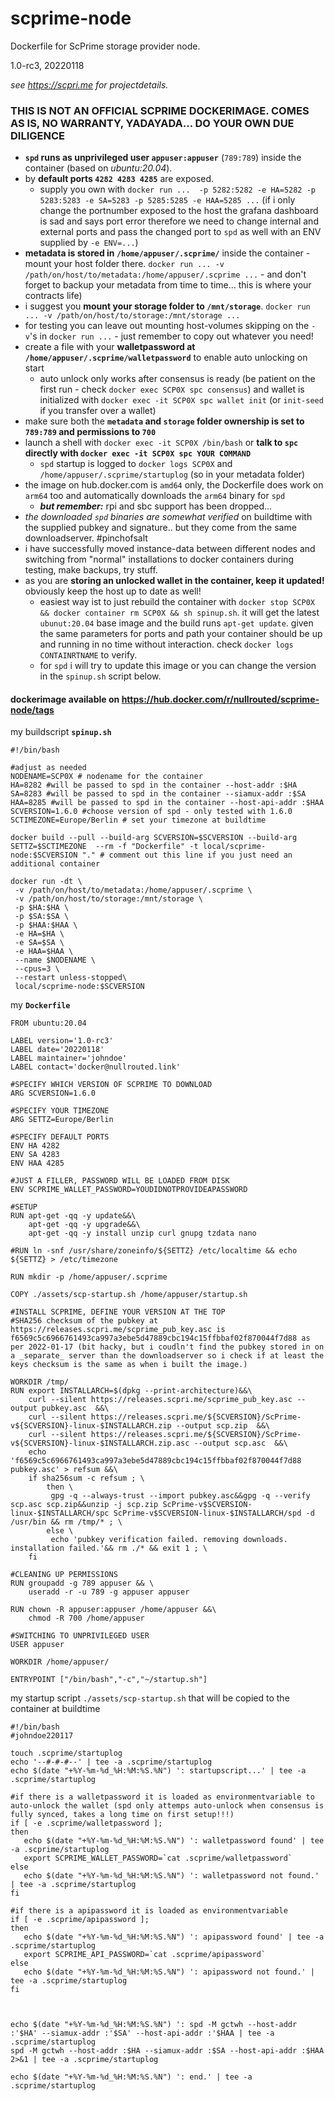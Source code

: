 # scprime-node
Dockerfile for ScPrime storage provider node.

1.0-rc3, 20220118

*see https://scpri.me for projectdetails.*

### THIS IS NOT AN OFFICIAL SCPRIME DOCKERIMAGE. COMES AS IS, NO WARRANTY, YADAYADA... DO YOUR OWN DUE DILIGENCE ###
- **`spd` runs as unprivileged user `appuser:appuser`** (`789:789`) inside the container (based on _ubuntu:20.04_).
- by **default ports `4282 4283 4285`** are exposed.
  - supply you own with `docker run ...  -p 5282:5282 -e HA=5282 -p 5283:5283 -e SA=5283 -p 5285:5285 -e HAA=5285 ...` (if i only change the portnumber exposed to the host the grafana dashboard is sad and says port error therefore we need to change internal and external ports and pass the changed port to `spd` as well with an ENV supplied by `-e ENV=...`)
- **metadata is stored in `/home/appuser/.scprime/`** inside the container - mount your host folder there. `docker run ... -v /path/on/host/to/metadata:/home/appuser/.scprime ...` - and don't forget to backup your metadata from time to time... this is where your contracts life)
- i suggest you **mount your storage folder to `/mnt/storage`**. `docker run ... -v /path/on/host/to/storage:/mnt/storage ...`
- for testing you can leave out mounting host-volumes skipping on the `-v`'s in `docker run ...` - just remember to copy out whatever you need!
- create a file with your **walletpassword at `/home/appuser/.scprime/walletpassword`** to enable auto unlocking on start
  - auto unlock only works after consensus is ready (be patient on the first run - check `docker exec SCP0X spc consensus`) and wallet is initialized with `docker exec -it SCP0X spc wallet init` (or `init-seed` if you transfer over a wallet)
- make sure both the **`metadata` and `storage` folder ownership is set to `789:789` and permissions to `700`**
- launch a shell with `docker exec -it SCP0X /bin/bash` or **talk to `spc` directly with `docker exec -it SCP0X spc YOUR COMMAND`**
  - `spd` startup is logged to `docker logs SCP0X` and `/home/appuser/.scprime/startuplog` (so in your metadata folder)
- the image on hub.docker.com is `amd64` only, the Dockerfile does work on `arm64` too and automatically downloads the `arm64` binary for `spd`
  - ***but remember:*** rpi and sbc support has been dropped... 
- *the downloaded `spd` binaries are somewhat verified* on buildtime with the supplied pubkey and signature.. but they come from the same downloadserver. #pinchofsalt
- i have successfully moved instance-data between different nodes and switching from "normal" installations to docker containers during testing, make backups, try stuff.
- as you are **storing an unlocked wallet in the container, keep it updated!** obviously keep the host up to date as well!
  - easiest way ist to just rebuild the container with `docker stop SCP0X && docker container rm SCP0X && sh spinup.sh`. it will get the latest `ubunut:20.04` base image and the build runs `apt-get update`. given the same parameters for ports and path your container should be up and running in no time without interaction. check `docker logs CONTAINRTNAME` to verify.
  - for `spd` i will try to update this image or you can change the version in the `spinup.sh` script below.



#### dockerimage available on https://hub.docker.com/r/nullrouted/scprime-node/tags

my buildscript **`spinup.sh`**
```
#!/bin/bash

#adjust as needed
NODENAME=SCP0X # nodename for the container
HA=8282 #will be passed to spd in the container --host-addr :$HA
SA=8283 #will be passed to spd in the container --siamux-addr :$SA
HAA=8285 #will be passed to spd in the container --host-api-addr :$HAA
SCVERSION=1.6.0 #choose version of spd - only tested with 1.6.0
SCTIMEZONE=Europe/Berlin # set your timezone at buildtime

docker build --pull --build-arg SCVERSION=$SCVERSION --build-arg SETTZ=$SCTIMEZONE  --rm -f "Dockerfile" -t local/scprime-node:$SCVERSION "." # comment out this line if you just need an additional container

docker run -dt \
 -v /path/on/host/to/metadata:/home/appuser/.scprime \
 -v /path/on/host/to/storage:/mnt/storage \
 -p $HA:$HA \
 -p $SA:$SA \
 -p $HAA:$HAA \
 -e HA=$HA \
 -e SA=$SA \
 -e HAA=$HAA \
 --name $NODENAME \
 --cpus=3 \
 --restart unless-stopped\
 local/scprime-node:$SCVERSION
```

my **`Dockerfile`**
```
FROM ubuntu:20.04

LABEL version='1.0-rc3'
LABEL date='20220118'
LABEL maintainer='johndoe'
LABEL contact='docker@nullrouted.link'

#SPECIFY WHICH VERSION OF SCPRIME TO DOWNLOAD
ARG SCVERSION=1.6.0

#SPECIFY YOUR TIMEZONE
ARG SETTZ=Europe/Berlin

#SPECIFY DEFAULT PORTS
ENV HA 4282
ENV SA 4283
ENV HAA 4285

#JUST A FILLER, PASSWORD WILL BE LOADED FROM DISK
ENV SCPRIME_WALLET_PASSWORD=YOUDIDNOTPROVIDEAPASSWORD

#SETUP
RUN apt-get -qq -y update&&\
    apt-get -qq -y upgrade&&\
    apt-get -qq -y install unzip curl gnupg tzdata nano

#RUN ln -snf /usr/share/zoneinfo/${SETTZ} /etc/localtime && echo ${SETTZ} > /etc/timezone

RUN mkdir -p /home/appuser/.scprime

COPY ./assets/scp-startup.sh /home/appuser/startup.sh

#INSTALL SCPRIME, DEFINE YOUR VERSION AT THE TOP
#SHA256 checksum of the pubkey at https://releases.scpri.me/scprime_pub_key.asc is f6569c5c6966761493ca997a3ebe5d47889cbc194c15ffbbaf02f870044f7d88 as per 2022-01-17 (bit hacky, but i coudln't find the pubkey stored in on a _separate_ server than the downloadserver so i check if at least the keys checksum is the same as when i built the image.)

WORKDIR /tmp/
RUN export INSTALLARCH=$(dpkg --print-architecture)&&\
    curl --silent https://releases.scpri.me/scprime_pub_key.asc --output pubkey.asc  &&\
    curl --silent https://releases.scpri.me/${SCVERSION}/ScPrime-v${SCVERSION}-linux-$INSTALLARCH.zip --output scp.zip  &&\
    curl --silent https://releases.scpri.me/${SCVERSION}/ScPrime-v${SCVERSION}-linux-$INSTALLARCH.zip.asc --output scp.asc  &&\
    echo 'f6569c5c6966761493ca997a3ebe5d47889cbc194c15ffbbaf02f870044f7d88  pubkey.asc' > refsum &&\
    if sha256sum -c refsum ; \
        then \
         gpg -q --always-trust --import pubkey.asc&&gpg -q --verify scp.asc scp.zip&&unzip -j scp.zip ScPrime-v$SCVERSION-linux-$INSTALLARCH/spc ScPrime-v$SCVERSION-linux-$INSTALLARCH/spd -d /usr/bin && rm /tmp/* ; \
        else \
         echo 'pubkey verification failed. removing downloads. installation failed.'&& rm ./* && exit 1 ; \
    fi

#CLEANING UP PERMISSIONS
RUN groupadd -g 789 appuser && \
    useradd -r -u 789 -g appuser appuser

RUN chown -R appuser:appuser /home/appuser &&\
    chmod -R 700 /home/appuser

#SWITCHING TO UNPRIVILEGED USER
USER appuser

WORKDIR /home/appuser/

ENTRYPOINT ["/bin/bash","-c","~/startup.sh"]
```

my startup script `./assets/scp-startup.sh` that will be copied to the container at buildtime
```
#!/bin/bash
#johndoe220117

touch .scprime/startuplog
echo '--#-#-#--' | tee -a .scprime/startuplog
echo $(date "+%Y-%m-%d_%H:%M:%S.%N") ': startupscript...' | tee -a .scprime/startuplog

#if there is a walletpassword it is loaded as environmentvariable to auto-unlock the wallet (spd only attemps auto-unlock when consensus is fully synced, takes a long time on first setup!!!)
if [ -e .scprime/walletpassword ];
then
   echo $(date "+%Y-%m-%d_%H:%M:%S.%N") ': walletpassword found' | tee -a .scprime/startuplog
   export SCPRIME_WALLET_PASSWORD=`cat .scprime/walletpassword`
else
   echo $(date "+%Y-%m-%d_%H:%M:%S.%N") ': walletpassword not found.' | tee -a .scprime/startuplog
fi

#if there is a apipassword it is loaded as environmentvariable
if [ -e .scprime/apipassword ];
then
   echo $(date "+%Y-%m-%d_%H:%M:%S.%N") ': apipassword found' | tee -a .scprime/startuplog
   export SCPRIME_API_PASSWORD=`cat .scprime/apipassword`
else
   echo $(date "+%Y-%m-%d_%H:%M:%S.%N") ': apipassword not found.' | tee -a .scprime/startuplog
fi



echo $(date "+%Y-%m-%d_%H:%M:%S.%N") ': spd -M gctwh --host-addr :'$HA' --siamux-addr :'$SA' --host-api-addr :'$HAA | tee -a .scprime/startuplog
spd -M gctwh --host-addr :$HA --siamux-addr :$SA --host-api-addr :$HAA 2>&1 | tee -a .scprime/startuplog

echo $(date "+%Y-%m-%d_%H:%M:%S.%N") ': end.' | tee -a .scprime/startuplog
```

